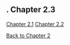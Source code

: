 .
**Chapter 2.3**
---

[Chapter 2.1](Chpt_2.1.md)
[Chapter 2.2](Chpt_2.2.md)

[Back to Chapter 2](Chpt_2.md)